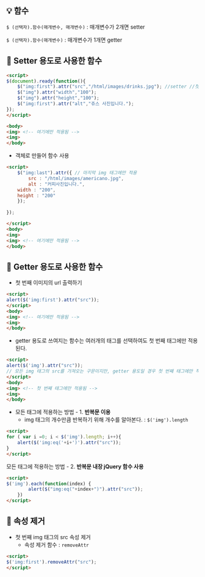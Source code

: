 ## :bulb: 함수

`$ (선택자).함수(매개변수, 매개변수)` : 매개변수가 2개면 setter

`$ (선택자).함수(매개변수)` : 매개변수가 1개면 getter



## :mag_right: Setter 용도로 사용한 함수

```html
<script>
$(document).ready(function(){
	$("img:first").attr("src","/html/images/drinks.jpg"); //setter //첫 번째 img 태그에만 적용
	$("img").attr("width","100");
	$("img").attr("height","100");
	$("img:first").attr("alt","쥬스 사진입니다.");
});
</script>

<body>
<img> <!-- 여기에만 적용됨 -->
<img>
</body>
```

- 객체로 만들어 함수 사용

```html
<script>
	$("img:last").attr({ // 마지막 img 태그에만 적용
		src : "/html/images/americano.jpg",
		alt : "커피사진입니다.",
    width : "200",
    height : "200"
	});
	
});

</script>
<body>
<img>
<img> <!-- 여기에만 적용됨 -->
</body>
```



## :mag_right: Getter 용도로 사용한 함수

- 첫 번째 이미지의 url 출력하기

``` html
<script>
alert($('img:first').attr("src")); 
</script>
<body>
<img> <!-- 여기에만 적용됨 -->
<img>
</body>
```

- getter 용도로 쓰여지는 함수는 여러개의 태그를 선택하여도 첫 번째 태그에만 적용된다.

```html
<script>
alert($('img').attr("src")); 
// 모든 img 태그의 src를 가져오는 구문이지만, getter 용도일 경우 첫 번째 태그에만 적용된다.
</script>
<body>
<img> <!-- 첫 번째 태그에만 적용됨 -->
<img>
</body>
```

- 모든 태그에 적용하는 방법 - 1. **반복문 이용**
  - img 태그의 개수만큼 반복하기 위해 개수를 알아본다. :  `$('img').length`

```html
<script>	
for ( var i =0; i < $('img').length; i++){
	alert($('img:eq('+i+')').attr("src"));
}
</script>
```

모든 태그에 적용하는 방법 - 2. **반복문 내장 jQuery 함수 사용**

```html
<script>
$('img').each(function(index) {
		alert($("img:eq("+index+")").attr("src"));
	})
</script>
```



## :mag_right: 속성 제거

- 첫 번째 img 태그의 src 속성 제거
  - 속성 제거 함수 : `removeAttr`

```html
<script>
$('img:first').removeAttr("src");
</script>
```